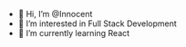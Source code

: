 - 👋 Hi, I’m @Innocent
- 👀 I’m interested in Full Stack Development
- 🌱 I’m currently learning React 

<!---
InnocentMlab/InnocentMlab is a ✨ special ✨ repository because its `README.md` (this file) appears on your GitHub profile.
You can click the Preview link to take a look at your changes.
--->
